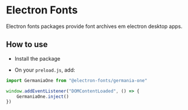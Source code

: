 # Electron Fonts

Electron fonts packages provide font archives em electron desktop apps.

## How to use

* Install the package

* On your `preload.js`, add:

```ts
import GermaniaOne from "@electron-fonts/germania-one"

window.addEventListener("DOMContentLoaded", () => {
    GermaniaOne.inject()
})
```